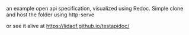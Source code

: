 an example open api specification, visualized using Redoc. Simple clone and host the folder using http-serve

or see it alive at https://lidaof.github.io/testapidoc/

